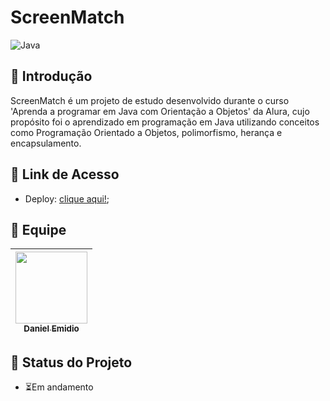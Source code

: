 # ScreenMatch
![Java](https://img.shields.io/badge/Java-ED8B00?style=for-the-badge&logo=openjdk&logoColor=white)

## 📖 Introdução

ScreenMatch é um projeto de estudo desenvolvido durante o curso 'Aprenda a programar em Java com Orientação a Objetos' da Alura, cujo propósito foi o aprendizado em programação em Java utilizando conceitos como Programação Orientado a Objetos, polimorfismo, herança e encapsulamento. 

## 🔗 Link de Acesso
- Deploy: [clique aqui!](https://pocketguard.vercel.app/);

## 👥 Equipe
| [<img src="https://avatars.githubusercontent.com/u/111311678?v=4" width=115><br><sub>Daniel Emidio</sub>](https://github.com/DanielEmidio1988) |
| :---: |

## 🧭 Status do Projeto
- ⏳Em andamento